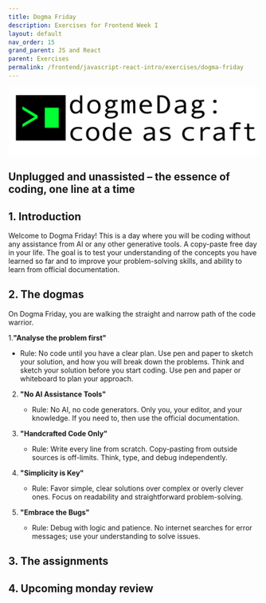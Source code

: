 ```yaml
---
title: Dogma Friday
description: Exercises for Frontend Week I
layout: default
nav_order: 15
grand_parent: JS and React
parent: Exercises
permalink: /frontend/javascript-react-intro/exercises/dogma-friday
---
```

![Codelab](./images/dogmedag_logo.png)

## Unplugged and unassisted – the essence of coding, one line at a time

## 1. Introduction

Welcome to Dogma Friday! This is a day where you will be coding without any assistance from AI or any other generative tools. A copy-paste free day in your life.  The goal is to test your understanding of the concepts you have learned so far and to improve your problem-solving skills, and ability to learn from official documentation.

## 2. The dogmas

On Dogma Friday, you are walking the straight and narrow path of the code warrior.

1.**"Analyse the problem first"**

- Rule: No code until you have a clear plan. Use pen and paper to sketch your solution, and how you will break down the  problems. Think and sketch your solution before you start coding. Use pen and paper or whiteboard to plan your approach.

2. **"No AI Assistance Tools"**

   - Rule: No AI, no code generators. Only you, your editor, and your knowledge. If you need to, then use the official documentation.

3. **"Handcrafted Code Only"**

   - Rule: Write every line from scratch. Copy-pasting from outside sources is off-limits. Think, type, and debug independently.

4. **"Simplicity is Key"**

   - Rule: Favor simple, clear solutions over complex or overly clever ones. Focus on readability and straightforward problem-solving.

5. **"Embrace the Bugs"**
   - Rule: Debug with logic and patience. No internet searches for error messages; use your understanding to solve issues.

## 3. The assignments

## 4. Upcoming monday review
